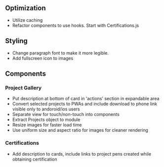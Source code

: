## Optimization
+ Utilize caching
+ Refactor components to use hooks. Start with Certifications.js

## Styling
+ Change paragraph font to make it more legible.
+ Add fullscreen icon to images

## Components
### Project Gallery
+ Put description at bottom of card in 'actions' section in expandable area
+ Convert selected projects to PWAs and include download to phone link visible only to andoroid/ios users
+ Separate view for touch/non-touch into components
+ Extract Projects object to module
+ Resize images for faster load time
+ Use uniform size and aspect ratio for images for cleaner rendering

### Certifications
+ Add description to cards, include links to project pens created while obtaining certification